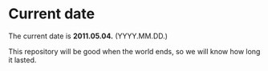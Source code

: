 # Current date

The current date is **2011.05.04.** (YYYY.MM.DD.)

This repository will be good when the world ends, so we will know how long it lasted.